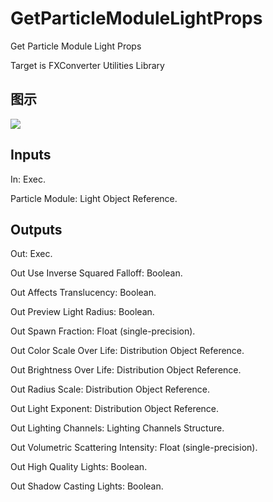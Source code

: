 # GetParticleModuleLightProps

Get Particle Module Light Props

Target is FXConverter Utilities Library

## 图示

![]($-20221218-19022838.png)

## Inputs

In: Exec.

Particle Module: Light Object Reference.  

## Outputs

Out: Exec.

Out Use Inverse Squared Falloff: Boolean.

Out Affects Translucency: Boolean.

Out Preview Light Radius: Boolean.

Out Spawn Fraction: Float (single-precision).

Out Color Scale Over Life: Distribution Object Reference.

Out Brightness Over Life: Distribution Object Reference.

Out Radius Scale: Distribution Object Reference.

Out Light Exponent: Distribution Object Reference.

Out Lighting Channels: Lighting Channels Structure.

Out Volumetric Scattering Intensity: Float (single-precision).

Out High Quality Lights: Boolean.

Out Shadow Casting Lights: Boolean.

